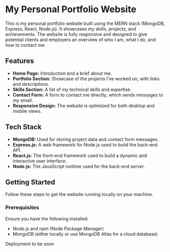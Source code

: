 # My Personal Portfolio Website

This is my personal portfolio website built using the MERN stack (MongoDB, Express, React, Node.js). It showcases my skills, projects, and achievements. The website is fully responsive and designed to give potential clients and employers an overview of who I am, what I do, and how to contact me.

## Features

- **Home Page:** Introduction and a brief about me.
- **Portfolio Section:** Showcase of the projects I’ve worked on, with links and descriptions.
- **Skills Section:** A list of my technical skills and expertise.
- **Contact Form:** A form to contact me directly, which sends messages to my email.
- **Responsive Design:** The website is optimized for both desktop and mobile views.


## Tech Stack

- **MongoDB:** Used for storing project data and contact form messages.
- **Express.js:** A web framework for Node.js used to build the back-end API.
- **React.js:** The front-end framework used to build a dynamic and interactive user interface.
- **Node.js:** The JavaScript runtime used for the back-end server.

## Getting Started

Follow these steps to get the website running locally on your machine.

### Prerequisites

Ensure you have the following installed:

- Node.js and npm (Node Package Manager)
- MongoDB (either locally or use MongoDB Atlas for a cloud database)

Deployment  to be soon

 
 
